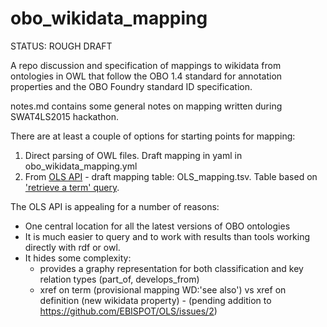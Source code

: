 # obo\_wikidata\_mapping

STATUS: ROUGH DRAFT

A repo discussion and specification of mappings to wikidata from ontologies in OWL that follow the OBO 1.4 standard for annotation properties and the OBO Foundry standard ID specification.

notes.md contains some general notes on mapping written during SWAT4LS2015 hackathon.

There are at least a couple of options for starting points for mapping:

1. Direct parsing of OWL files.  Draft mapping in yaml in obo\_wikidata\_mapping.yml
2. From [OLS API](http://www.ebi.ac.uk/ols/beta/docs/api) - draft mapping table: OLS\_mapping.tsv. Table based on ['retrieve a term' query](http://www.ebi.ac.uk/ols/beta/docs/api#_retrieve_an_term). 

The OLS API is appealing for a number of reasons:
 - One central location for all the latest versions of OBO ontologies
 - It is much easier to query and to work with results than tools working directly with rdf or owl.
 - It hides some complexity:
    - provides a graphy representation for both classification and key relation types (part\_of, develops\_from)
    - xref on term (provisional mapping WD:'see also') vs xref on definition (new wikidata property) - (pending addition to https://github.com/EBISPOT/OLS/issues/2)


 
